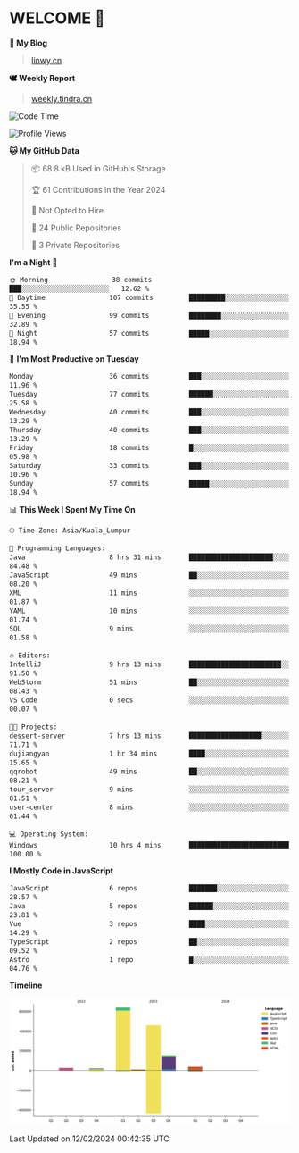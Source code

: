 # WELCOME 👋

**🐶 My Blog**
> [linwy.cn](linwy.cn)

**🕊️ Weekly Report**
> [weekly.tindra.cn](weekly.tindra.cn)
<!--START_SECTION:waka-->
![Code Time](http://img.shields.io/badge/Code%20Time-824%20hrs%2022%20mins-blue)

![Profile Views](http://img.shields.io/badge/Profile%20Views-0-blue)

**🐱 My GitHub Data** 

> 📦 68.8 kB Used in GitHub's Storage 
 > 
> 🏆 61 Contributions in the Year 2024
 > 
> 🚫 Not Opted to Hire
 > 
> 📜 24 Public Repositories 
 > 
> 🔑 3 Private Repositories 
 > 
**I'm a Night 🦉** 

```text
🌞 Morning                38 commits          ███░░░░░░░░░░░░░░░░░░░░░░   12.62 % 
🌆 Daytime                107 commits         █████████░░░░░░░░░░░░░░░░   35.55 % 
🌃 Evening                99 commits          ████████░░░░░░░░░░░░░░░░░   32.89 % 
🌙 Night                  57 commits          █████░░░░░░░░░░░░░░░░░░░░   18.94 % 
```
📅 **I'm Most Productive on Tuesday** 

```text
Monday                   36 commits          ███░░░░░░░░░░░░░░░░░░░░░░   11.96 % 
Tuesday                  77 commits          ██████░░░░░░░░░░░░░░░░░░░   25.58 % 
Wednesday                40 commits          ███░░░░░░░░░░░░░░░░░░░░░░   13.29 % 
Thursday                 40 commits          ███░░░░░░░░░░░░░░░░░░░░░░   13.29 % 
Friday                   18 commits          █░░░░░░░░░░░░░░░░░░░░░░░░   05.98 % 
Saturday                 33 commits          ███░░░░░░░░░░░░░░░░░░░░░░   10.96 % 
Sunday                   57 commits          █████░░░░░░░░░░░░░░░░░░░░   18.94 % 
```


📊 **This Week I Spent My Time On** 

```text
🕑︎ Time Zone: Asia/Kuala_Lumpur

💬 Programming Languages: 
Java                     8 hrs 31 mins       █████████████████████░░░░   84.48 % 
JavaScript               49 mins             ██░░░░░░░░░░░░░░░░░░░░░░░   08.20 % 
XML                      11 mins             ░░░░░░░░░░░░░░░░░░░░░░░░░   01.87 % 
YAML                     10 mins             ░░░░░░░░░░░░░░░░░░░░░░░░░   01.74 % 
SQL                      9 mins              ░░░░░░░░░░░░░░░░░░░░░░░░░   01.58 % 

🔥 Editors: 
IntelliJ                 9 hrs 13 mins       ███████████████████████░░   91.50 % 
WebStorm                 51 mins             ██░░░░░░░░░░░░░░░░░░░░░░░   08.43 % 
VS Code                  0 secs              ░░░░░░░░░░░░░░░░░░░░░░░░░   00.07 % 

🐱‍💻 Projects: 
dessert-server           7 hrs 13 mins       ██████████████████░░░░░░░   71.71 % 
dujiangyan               1 hr 34 mins        ████░░░░░░░░░░░░░░░░░░░░░   15.65 % 
qqrobot                  49 mins             ██░░░░░░░░░░░░░░░░░░░░░░░   08.21 % 
tour_server              9 mins              ░░░░░░░░░░░░░░░░░░░░░░░░░   01.51 % 
user-center              8 mins              ░░░░░░░░░░░░░░░░░░░░░░░░░   01.44 % 

💻 Operating System: 
Windows                  10 hrs 4 mins       █████████████████████████   100.00 % 
```

**I Mostly Code in JavaScript** 

```text
JavaScript               6 repos             ███████░░░░░░░░░░░░░░░░░░   28.57 % 
Java                     5 repos             ██████░░░░░░░░░░░░░░░░░░░   23.81 % 
Vue                      3 repos             ████░░░░░░░░░░░░░░░░░░░░░   14.29 % 
TypeScript               2 repos             ██░░░░░░░░░░░░░░░░░░░░░░░   09.52 % 
Astro                    1 repo              █░░░░░░░░░░░░░░░░░░░░░░░░   04.76 % 
```



**Timeline**

![Lines of Code chart](https://raw.githubusercontent.com/rieraa/rieraa/main/assets/bar_graph.png)


 Last Updated on 12/02/2024 00:42:35 UTC
<!--END_SECTION:waka-->
